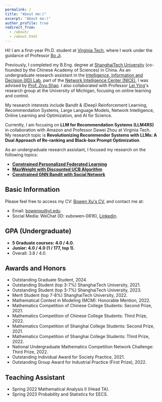 ```yaml
---
permalink: /
title: "About me:)"
excerpt: "About me:)"
author_profile: true
redirect_from: 
  - /about/
  - /about.html
---
```

Hi! I am a first-year Ph.D. student at [Virginia Tech](https://www.vt.edu/), where I work under the guidance of Professor [Bo Ji](https://people.cs.vt.edu/boji/index.html).

Previously, I completed my B.Eng. degree at [ShanghaiTech University](https://www.shanghaitech.edu.cn/eng/) (co-founded by the Chinese Academy of Sciences) in China. As an undergraduate research assistant in the [Intelligence, Information and Decision (IID) Lab](https://faculty.sist.shanghaitech.edu.cn/faculty/shaozy/lab.html), part of the [Network Intelligence Center (NICE)](https://nice.sist.shanghaitech.edu.cn/), I was advised by [Prof. Ziyu Shao](https://faculty.sist.shanghaitech.edu.cn/faculty/shaozy/home.html). I also collaborated with Professor [Lei Ying](https://leiying.engin.umich.edu/)'s research group at the University of Michigan, focusing on online learning and control.

My research interests include Bandit & (Deep) Reinforcement Learning, Recommendation Systems, Large Language Models, Network Intelligence, Online Learning and Optimization, and AI for Science.

Currently, I am focusing on **LLM for Recommendation Systems (LLM4RS)** in collaboration with Amazon and Professor Dawei Zhou at Virginia Tech. My research topic is **Revolutionizing Recommender Systems with LLMs: A Dual Approach of Re-ranking and Black-box Prompt Optimization**.

As an undergraduate research assistant, I focused my research on the following topics:

* **[Constrained Personalized Federated Learning](https://xubowen0816.github.io/bowen-xu.github.io/research/Constrained_personalized_federated_learning/)**
* **[MaxWeight with Discounted UCB Algorithm](https://xubowen0816.github.io/bowen-xu.github.io/research/MaxWeight_with_discounted_UCB/)**
* **[Constrained GNN Bandit with Social Network](https://xubowen0816.github.io/bowen-xu.github.io/research/GNN_Bandits_with_Social_Network/)**

<!-- In conclusion, my research concentrates on implementing intelligent decision-making and efficient resource allocation using **Bandit & Reinforcement Learning** and **Online Learning and Optimization** algorithms, with applications in various areas including **Network Intelligence** and Communication Systems (particularly in resource-constrained scenarios) etc.

Additionally, I am interested in the mathematical interpretability of Deep Learning as well as the application of **Deep Reinforcement Learning** and Graph Neural Networks in AI for Science. -->

## Basic Information

Please feel free to access my CV: [Bowen Xu&#39;s CV](https://xubowen0816.github.io/bowen-xu.github.io/assets/Bowen_Xu__ShanghaiTech__CS.pdf), and contact me at:

* Email: bowenxu@vt.edu
* Social Media: WeChat (ID: xubowen-0816), [Linkedin](https://www.linkedin.com/in/bowen-xu-1a276b29a/).

## GPA (Undergraduate)

* **5 Graduate courses: 4.0 / 4.0.**
* **Junior: 4.0 / 4.0 (1 / 177, top 1).**
* Overall: 3.8 / 4.0.

## Awards and Honors

* Outstanding Graduate Student, 2024.
* Outstanding Student (top 3-7%) ShanghaiTech University, 2021.
* Outstanding Student (top 3-7%) ShanghaiTech University, 2023.
* Merit Student (top 7-8%) ShanghaiTech University, 2022.
* Mathematical Contest in Modeling (MCM): Honorable Mention, 2022.
* Mathematics Competition of Chinese College Students: Second Prize, 2021.
* Mathematics Competition of Chinese College Students: Third Prize, 2022.
* Mathematics Competition of Shanghai College Students: Second Prize, 2021.
* Mathematics Competition of Shanghai College Students: Third Prize, 2022.
* National Undergraduate Mathematics Competition Network Challenge: Third Prize, 2022.
* Outstanding Individual Award for Society Practice, 2021.
* Outstanding Group Award for Industrial Practice (First Prize), 2022.

## Teaching Assistant

* Spring 2022 Mathematical Analysis II (Head TA).
* Spring 2023 Probability and Statistics for EECS.
